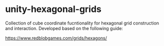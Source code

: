 # unity-hexagonal-grids

Collection of cube coordinate fucntionality for hexagonal grid construction and interaction. Developed based on the following guide:

https://www.redblobgames.com/grids/hexagons/